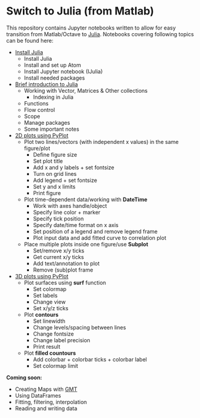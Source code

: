 # Switch to Julia (from Matlab)
This repository contains Jupyter notebooks written to allow for easy transition from Matlab/Octave to [Julia](https://julialang.org). Notebooks covering following topics can be found here:
* [Install Julia](notebooks/Install_Julia.ipynb)
	* Install Julia
	* Install and set up Atom
	* Install Jupyter notebook (IJulia)
	* Install needed packages
* [Brief introduction to Julia](notebooks/JuliaIntro.ipynb)
	* Working with Vector, Matrices & Other collections
		* Indexing in Julia
	* Functions
	* Flow control
	* Scope
	* Manage packages
	* Some important notes
* [2D plots using PyPlot](notebooks/2D_PyPlot.ipynb)
	* Plot two lines/vectors (with independent x values) in the same figure/plot
		* Define figure size
		* Set plot title
		* Add x and y labels + set fontsize
		* Turn on grid lines
		* Add legend + set fontsize
		* Set y and x limits
		* Print figure
	* Plot time-dependent data/working with **DateTime**
		* Work with axes handle/object
		* Specify line color + marker
		* Specify tick position
		* Specify date/time format on x axis
		* Set position of a legend and remove legend frame
		* Plot input data and add fitted curve to correlation plot
	* Place multiple plots inside one figure/use **Subplot**
		* Set/remove x/y ticks
		* Get current x/y ticks
		* Add text/annotation to plot
		* Remove (sub)plot frame
* [3D plots using PyPlot](notebooks/3D_PyPlot.ipynb)
	* Plot surfaces using **surf** function
		* Set colormap
		* Set labels
		* Change view
		* Set x/y/z ticks
	* Plot **contours**
		* Set linewidth
		* Change levels/spacing between lines
		* Change fontsize
		* Change label precision
		* Print result
	* Plot **filled countours**
		* Add colorbar + colorbar ticks + colorbar label
		* Set colormap limit
		
**Coming soon:**
* Creating Maps with [GMT](http://gmt.soest.hawaii.edu)
* Using DataFrames
* Fitting, filtering, interpolation
* Reading and writing data
